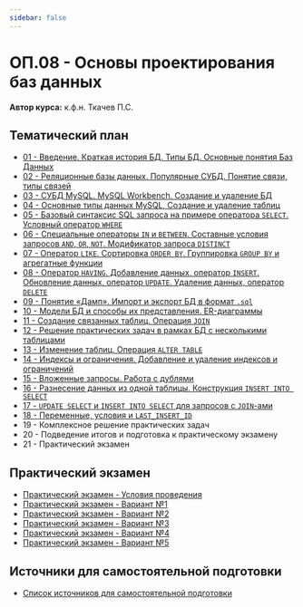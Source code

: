 ```yaml
---
sidebar: false
---
```


<!-- @include: ./includes/_disclaimer.md -->

# ОП.08 - Основы проектирования баз данных

**Автор курса:** к.ф.н. Ткачев П.С.

## Тематический план

- [01 - Введение. Краткая история БД. Типы БД. Основные понятия Баз Данных](./op08_01.md)
- [02 - Реляционные базы данных. Популярные СУБД. Понятие связи, типы связей](./op08_02.md)
- [03 - СУБД MySQL. MySQL Workbench. Создание и удаление БД](./op08_03.md)
- [04 - Основные типы данных MySQL, Создание и удаление таблиц](./op08_04.md)
- [05 - Базовый синтаксис SQL запроса на примере оператора `SELECT`. Условный оператор `WHERE`](./op08_05.md)
- [06 - Специальные операторы `IN` и `BETWEEN`. Составные условия запросов `AND`, `OR`, `NOT`. Модификатор запроса `DISTINCT`](./op08_06.md)
- [07 - Оператор `LIKE`. Сортировка `ORDER BY`. Группировка `GROUP BY` и агрегатные функции](./op08_07.md)
- [08 - Оператор `HAVING`. Добавление данных, оператор `INSERT`. Обновление данных, оператор `UPDATE`. Удаление данных, оператор `DELETE`](./op08_08.md)
- [09 - Понятие «Дамп». Импорт и экспорт БД в формат `.sql`](./op08_09.md)
- [10 - Модели БД и способы их представления. ER-диаграммы](./op08_10.md)
- [11 - Создание связанных таблиц. Операция `JOIN`](./op08_11.md)
- [12 - Решение практических задач в рамках БД с несколькими таблицами](./op08_12.md)
- [13 - Изменение таблиц. Операция `ALTER TABLE`](./op08_13.md)
- [14 - Индексы и ограничения. Добавление и удаление индексов и ограничений](./op08_14.md)
- [15 - Вложенные запросы. Работа с дублями](./op08_15.md)
- [16 - Разнесение данных из одной таблицы. Конструкция `INSERT INTO SELECT`](./op08_16.md)
- [17 - `UPDATE SELECT` и `INSERT INTO SELECT` для запросов с `JOIN`-ами](./op08_17.md)
- [18 - Переменные, условия и `LAST_INSERT_ID`](./op08_18.md)
- 19 - Комплексное решение практических задач
- 20 - Подведение итогов и подготовка к практическому экзамену
- 21 - Практический экзамен

## Практический экзамен

- [Практический экзамен - Условия проведения](./op08_exam.md)
- [Практический экзамен - Вариант №1](./op08_exam_var_1.md)
- [Практический экзамен - Вариант №2](./op08_exam_var_2.md)
- [Практический экзамен - Вариант №3](./op08_exam_var_3.md)
- [Практический экзамен - Вариант №4](./op08_exam_var_4.md)
- [Практический экзамен - Вариант №5](./op08_exam_var_5.md)

## Источники для самостоятельной подготовки

- [Список источников для самостоятельной подготовки](./op08_sources.md)
